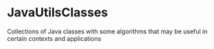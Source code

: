 # JavaUtilsClasses
Collections of Java classes with some algorithms that may be useful in certain contexts and applications
